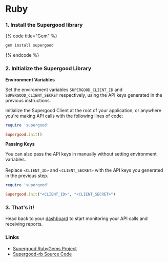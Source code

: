 # Ruby

### 1. Install the Supergood library

{% code title="Gem" %}
```bash
gem install supergood
```
{% endcode %}

### 2. Initialize the Supergood Library

**Environment Variables**

Set the environment variables `SUPERGOOD_CLIENT_ID` and `SUPERGOOD_CLIENT_SECRET` respectively, using the API keys generated in the previous instructions.

Initialize the Supergood Client at the root of your application, or anywhere you're making API calls with the following lines of code:

```ruby
require 'supergood'

Supergood.init()
```

**Passing Keys**

You can also pass the API keys in manually without setting environment variables.\
\
Replace `<CLIENT_ID>` and `<CLIENT_SECRET>` with the API keys you generated in the previous step.

```ruby
require 'supergood'

Supergood.init("<CLIENT_ID>", "<CLIENT_SECRET>")
```

### 3. That's it!&#x20;

Head back to your [dashboard](https://dashboard.supergood.ai) to start monitoring your API calls and receiving reports.

### Links

* [Supergood RubyGems Project](https://rubygems.org/gems/supergood)
* [Supergood-rb Source Code](https://github.com/supergoodsystems/supergood-rb)
